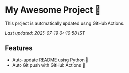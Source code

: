 # My Awesome Project 🚀

This project is automatically updated using GitHub Actions.

_Last updated: 2025-07-19 04:10:58 IST_

## Features
- Auto-update README using Python 🐍
- Auto Git push with GitHub Actions 🤖
